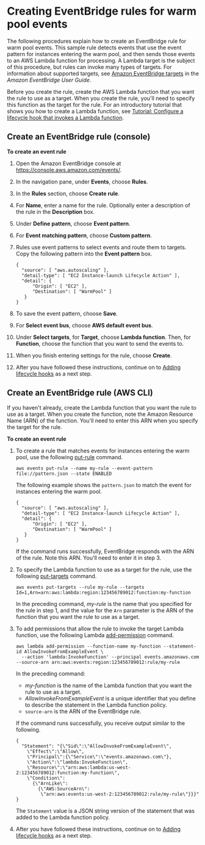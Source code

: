 # Creating EventBridge rules for warm pool events<a name="warm-pool-events-eventbridge-rules"></a>

The following procedures explain how to create an EventBridge rule for warm pool events\. This sample rule detects events that use the event pattern for instances entering the warm pool, and then sends those events to an AWS Lambda function for processing\. A Lambda target is the subject of this procedure, but rules can invoke many types of targets\. For information about supported targets, see [Amazon EventBridge targets](https://docs.aws.amazon.com/eventbridge/latest/userguide/eventbridge-targets.html) in the *Amazon EventBridge User Guide*\.

Before you create the rule, create the AWS Lambda function that you want the rule to use as a target\. When you create the rule, you'll need to specify this function as the target for the rule\. For an introductory tutorial that shows you how to create a Lambda function, see [Tutorial: Configure a lifecycle hook that invokes a Lambda function](tutorial-lifecycle-hook-lambda.md)\.

## Create an EventBridge rule \(console\)<a name="warm-pool-events-eventbridge-rules-console"></a>

**To create an event rule**

1. Open the Amazon EventBridge console at [https://console\.aws\.amazon\.com/events/](https://console.aws.amazon.com/events/)\.

1. In the navigation pane, under **Events**, choose **Rules**\.

1. In the **Rules** section, choose **Create rule**\.

1. For **Name**, enter a name for the rule\. Optionally enter a description of the rule in the **Description** box\.

1. Under **Define pattern**, choose **Event pattern**\.

1. For **Event matching pattern**, choose **Custom pattern**\.

1. Rules use event patterns to select events and route them to targets\. Copy the following pattern into the **Event pattern** box\.

   ```
   {
     "source": [ "aws.autoscaling" ],
     "detail-type": [ "EC2 Instance-launch Lifecycle Action" ],
     "detail": {
         "Origin": [ "EC2" ],
         "Destination": [ "WarmPool" ]
      }
   }
   ```

1. To save the event pattern, choose **Save**\. 

1. For **Select event bus**, choose **AWS default event bus**\.

1. Under **Select targets**, for **Target**, choose **Lambda function**\. Then, for **Function**, choose the function that you want to send the events to\. 

1. When you finish entering settings for the rule, choose **Create**\.

1. After you have followed these instructions, continue on to [Adding lifecycle hooks](adding-lifecycle-hooks.md) as a next step\.

## Create an EventBridge rule \(AWS CLI\)<a name="warm-pool-events-eventbridge-rules-cli"></a>

If you haven't already, create the Lambda function that you want the rule to use as a target\. When you create the function, note the Amazon Resource Name \(ARN\) of the function\. You'll need to enter this ARN when you specify the target for the rule\.

**To create an event rule**

1. To create a rule that matches events for instances entering the warm pool, use the following [put\-rule](https://docs.aws.amazon.com/cli/latest/reference/events/put-rule.html) command\.

   ```
   aws events put-rule --name my-rule --event-pattern file://pattern.json --state ENABLED
   ```

   The following example shows the `pattern.json` to match the event for instances entering the warm pool\.

   ```
   {
     "source": [ "aws.autoscaling" ],
     "detail-type": [ "EC2 Instance-launch Lifecycle Action" ],
     "detail": {
         "Origin": [ "EC2" ],
         "Destination": [ "WarmPool" ]
      }
   }
   ```

   If the command runs successfully, EventBridge responds with the ARN of the rule\. Note this ARN\. You'll need to enter it in step 3\.

1. To specify the Lambda function to use as a target for the rule, use the following [put\-targets](https://docs.aws.amazon.com/cli/latest/reference/events/put-targets.html) command\.

   ```
   aws events put-targets --rule my-rule --targets Id=1,Arn=arn:aws:lambda:region:123456789012:function:my-function
   ```

   In the preceding command, *my\-rule* is the name that you specified for the rule in step 1, and the value for the `Arn` parameter is the ARN of the function that you want the rule to use as a target\.

1. To add permissions that allow the rule to invoke the target Lambda function, use the following Lambda [add\-permission](https://docs.aws.amazon.com/cli/latest/reference/lambda/add-permission.html) command\.

   ```
   aws lambda add-permission --function-name my-function --statement-id AllowInvokeFromExampleEvent \
     --action 'lambda:InvokeFunction' --principal events.amazonaws.com --source-arn arn:aws:events:region:123456789012:rule/my-rule
   ```

   In the preceding command:
   + *my\-function* is the name of the Lambda function that you want the rule to use as a target\.
   + *AllowInvokeFromExampleEvent* is a unique identifier that you define to describe the statement in the Lambda function policy\.
   + `source-arn` is the ARN of the EventBridge rule\.

   If the command runs successfully, you receive output similar to the following\.

   ```
   {
     "Statement": "{\"Sid\":\"AllowInvokeFromExampleEvent\",
       \"Effect\":\"Allow\",
       \"Principal\":{\"Service\":\"events.amazonaws.com\"},
       \"Action\":\"lambda:InvokeFunction\",
       \"Resource\":\"arn:aws:lambda:us-west-2:123456789012:function:my-function\",
       \"Condition\":
         {\"ArnLike\":
           {\"AWS:SourceArn\":
            \"arn:aws:events:us-west-2:123456789012:rule/my-rule\"}}}"
   }
   ```

   The `Statement` value is a JSON string version of the statement that was added to the Lambda function policy\.

1. After you have followed these instructions, continue on to [Adding lifecycle hooks](adding-lifecycle-hooks.md) as a next step\.